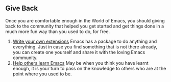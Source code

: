 ## Give Back

Once you are comfortable enough in the World of Emacs, you should giving back to the community that helped you get started and get things done in a much more fun way than you used to do, for free.

1. [Write your own extensions](01-write-your-own-extensions.md)
   Emacs has a package to do anything and everything. Just in case you find something that is not there already, you can create one yourself and share it with the loving Emacs community.
2. [Help others learn Emacs](02-help-others-learn.md)
   May be when you think you have learnt enough, it is your turn to pass on the knowledge to others who are at the point where you used to be.